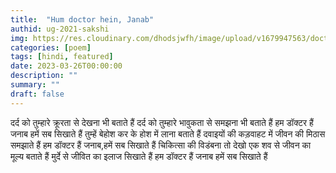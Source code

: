```yaml
---
title:  "Hum doctor hein, Janab"
authid: ug-2021-sakshi 
img: https://res.cloudinary.com/dhodsjwfh/image/upload/v1679947563/doctor_ty5aza.jpg
categories: [poem]
tags: [hindi, featured]
date: 2023-03-26T00:00:00
description: ""
summary: ""
draft: false
---
```



दर्द को तुम्हारे क्रूरता से देखना भी बताते हैं 
दर्द को तुम्हारे भावुकता से समझना भी बताते हैं 
हम डॉक्टर हैं जनाब हमें सब सिखाते हैं 
तुम्हें बेहोश कर के होश में लाना बताते हैं
दवाइयों की कड़वाहट में जीवन की मिठास समझाते हैं 
हम डॉक्टर हैं जनाब,हमें सब सिखाते हैं
चिकित्सा की विडंबना तो देखो 
एक शव से जीवन का मूल्य बताते हैं 
मुर्दे से जीवित का इलाज सिखाते हैं
हम डॉक्टर हैं जनाब हमें सब सिखाते हैं


